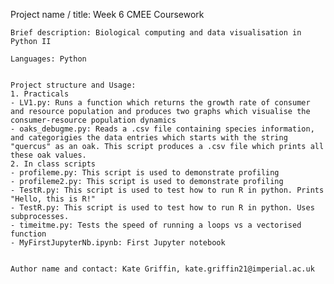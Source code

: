 Project name / title: Week 6 CMEE Coursework

    Brief description: Biological computing and data visualisation in Python II

    Languages: Python


    Project structure and Usage: 
    1. Practicals 
    - LV1.py: Runs a function which returns the growth rate of consumer and resource population and produces two graphs which visualise the consumer-resource population dynamics
    - oaks_debugme.py: Reads a .csv file containing species information, and categorigies the data entries which starts with the string "quercus" as an oak. This script produces a .csv file which prints all these oak values.
    2. In class scripts
    - profileme.py: This script is used to demonstrate profiling
    - profileme2.py: This script is used to demonstrate profiling
    - TestR.py: This script is used to test how to run R in python. Prints "Hello, this is R!"
    - TestR.py: This script is used to test how to run R in python. Uses subprocesses. 
    - timeitme.py: Tests the speed of running a loops vs a vectorised function
    - MyFirstJupyterNb.ipynb: First Jupyter notebook


    Author name and contact: Kate Griffin, kate.griffin21@imperial.ac.uk

